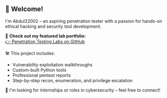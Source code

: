 ## 👋 Welcome!

I'm Abdul22002 – an aspiring penetration tester with a passion for hands-on ethical hacking and security tool development.

🔐 **Check out my featured lab portfolio:**  
[👉 Penetration Testing Labs on GitHub](https://github.com/Abdul22002/penetration-testing-labs)

🛠️ This project includes:
- Vulnerability exploitation walkthroughs
- Custom-built Python tools
- Professional pentest reports
- Step-by-step recon, enumeration, and privilege escalation

💼 I'm looking for internships or roles in cybersecurity – feel free to connect!
